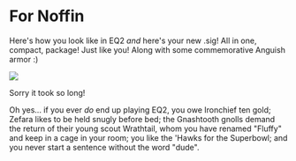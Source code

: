 # For Noffin

Here's how you look like in EQ2 *and* here's your new .sig! All in one, compact, package! Just like you! Along with some commemorative Anguish armor :)

![](../tipa/noffindef.gif)

Sorry it took so long!

Oh yes... if you ever *do* end up playing EQ2, you owe Ironchief ten gold; Zefara likes to be held snugly before bed; the Gnashtooth gnolls demand the return of their young scout Wrathtail, whom you have renamed "Fluffy" and keep in a cage in your room; you like the 'Hawks for the Superbowl; and you never start a sentence without the word "dude".
